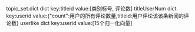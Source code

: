 topic_set.dict dict key:titleid value:[类别标号, 评论数]
titleUserNum dict key:userid value:{"count":用户的所有评论数量,titleid:用户评论该该条新闻的评论数}
userlike dict key:userid value:[15个归一化向量]

